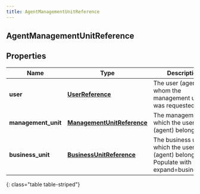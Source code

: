 ```yaml
---
title: AgentManagementUnitReference
---
```

## AgentManagementUnitReference

## Properties

|Name | Type | Description | Notes|
|------------ | ------------- | ------------- | -------------|
| **user** | [**UserReference**](UserReference.html) | The user (agent) for whom the management unit was requested | [optional] |
| **management_unit** | [**ManagementUnitReference**](ManagementUnitReference.html) | The management to which the user (agent) belongs | [optional] |
| **business_unit** | [**BusinessUnitReference**](BusinessUnitReference.html) | The business unit to which the user (agent) belongs. Populate with expand=businessUnit | [optional] |
{: class="table table-striped"}


